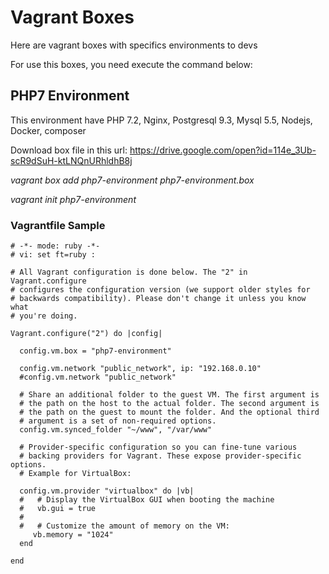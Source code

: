 # Vagrant Boxes
Here are vagrant boxes with specifics environments to devs

For use this boxes, you need execute the command below:


## PHP7 Environment
This environment have PHP 7.2, Nginx, Postgresql 9.3, Mysql 5.5, Nodejs, Docker, composer

Download box file in this url: https://drive.google.com/open?id=114e_3Ub-scR9dSuH-ktLNQnURhldhB8j

_vagrant box add php7-environment php7-environment.box_

_vagrant init php7-environment_


### Vagrantfile Sample
```
# -*- mode: ruby -*-
# vi: set ft=ruby :

# All Vagrant configuration is done below. The "2" in Vagrant.configure
# configures the configuration version (we support older styles for
# backwards compatibility). Please don't change it unless you know what
# you're doing.

Vagrant.configure("2") do |config|
  
  config.vm.box = "php7-environment"

  config.vm.network "public_network", ip: "192.168.0.10"
  #config.vm.network "public_network"

  # Share an additional folder to the guest VM. The first argument is
  # the path on the host to the actual folder. The second argument is
  # the path on the guest to mount the folder. And the optional third
  # argument is a set of non-required options.
  config.vm.synced_folder "~/www", "/var/www"

  # Provider-specific configuration so you can fine-tune various
  # backing providers for Vagrant. These expose provider-specific options.
  # Example for VirtualBox:
  
  config.vm.provider "virtualbox" do |vb|
  #   # Display the VirtualBox GUI when booting the machine
  #   vb.gui = true
  #
  #   # Customize the amount of memory on the VM:
     vb.memory = "1024"
  end
  
end
```